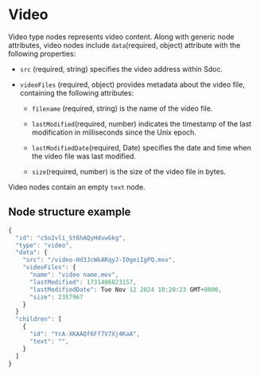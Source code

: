 # Video

Video type nodes represents video content. Along with generic node attributes, video nodes include `data`(required, object) attribute with the following properties:

- `src` (required, string) specifies the video address within Sdoc.

- `videoFiles` (required, object) provides metadata about the video file, containing the following attributes: 

    - `filename` (required, string) is the name of the video file.
    
    - `lastModified`(required, number) indicates the timestamp of the last modification in milliseconds since the Unix epoch.
    
    - `lastModifiedDate`(required, Date) specifies the date and time when the video file was last modified.
    
    - `size`(required, number) is the size of the video file in bytes.


Video nodes contain an empty `text` node.

## Node structure example
```javascript
{
  "id": "c5o2vli_St6hAQyHdvwGkg",
  "type": "video",
  "data": {
    "src": "/video-Hd3JcWkARqyJ-I0geiIgPQ.mov",
    "videoFiles": {
      "name": "video name.mov",
      "lastModified": 1731406823157,
      "lastModifiedDate": Tue Nov 12 2024 18:20:23 GMT+0800,
      "size": 2357967
    }
  }
  "children": [
    {
      "id": "YcA-XKAAQf6Ff7V7Xj4KaA",
      "text": "",
    }
  ]
}
```